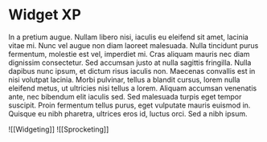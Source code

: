 # Widget XP

In a pretium augue. Nullam libero nisi, iaculis eu eleifend sit amet, lacinia vitae mi. Nunc vel augue non diam laoreet malesuada. Nulla tincidunt purus fermentum, molestie est vel, imperdiet mi. Cras aliquam mauris nec diam dignissim consectetur. Sed accumsan justo at nulla sagittis fringilla. Nulla dapibus nunc ipsum, et dictum risus iaculis non. Maecenas convallis est in nisi volutpat lacinia. Morbi pulvinar, tellus a blandit cursus, lorem nulla eleifend metus, ut ultricies nisi tellus a lorem. Aliquam accumsan venenatis ante, nec bibendum elit iaculis sed. Sed malesuada turpis eget tempor suscipit. Proin fermentum tellus purus, eget vulputate mauris euismod in. Quisque eu nibh pharetra, ultrices eros id, luctus orci. Sed a nibh ipsum.

![[Widgeting]]
![[Sprocketing]]
